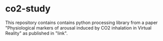 # co2-study

This repository contains contains python processing library from a paper "Physiological markers of arousal induced by CO2 inhalation in Virtual Reality"
as published in "link".